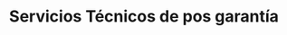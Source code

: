 ---
title: "Servicios Técnicos de pos garantía"
url: /centro-habana/servicios-tecnicos-de-pos-garantia/
shop: electrónica
---